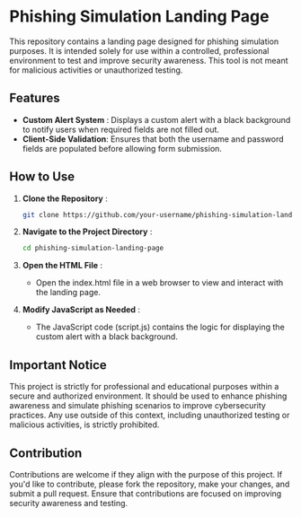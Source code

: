 # Phishing Simulation Landing Page

This repository contains a landing page designed for phishing simulation purposes. It is intended solely for use within a controlled, professional environment to test and improve security awareness. This tool is not meant for malicious activities or unauthorized testing.

## Features

- **Custom Alert System** : Displays a custom alert with a black background to notify users when required fields are not filled out.
- **Client-Side Validation**: Ensures that both the username and password fields are populated before allowing form submission.

## How to Use

1. **Clone the Repository** :
   ```bash
   git clone https://github.com/your-username/phishing-simulation-landing-page.git
   ```
2. **Navigate to the Project Directory** :
   ```bash
   cd phishing-simulation-landing-page
   ```
3. **Open the HTML File** :
   - Open the index.html file in a web browser to view and interact with the landing page.
     
4. **Modify JavaScript as Needed** :
   - The JavaScript code (script.js) contains the logic for displaying the custom alert with a black background.

## Important Notice
This project is strictly for professional and educational purposes within a secure and authorized environment. It should be used to enhance phishing awareness and simulate phishing scenarios to improve cybersecurity practices. Any use outside of this context, including unauthorized testing or malicious activities, is strictly prohibited.

## Contribution
Contributions are welcome if they align with the purpose of this project. If you'd like to contribute, please fork the repository, make your changes, and submit a pull request. Ensure that contributions are focused on improving security awareness and testing.
